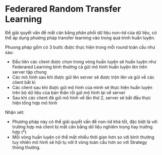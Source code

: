 # Federared Random Transfer Learning

Để giải quyết vấn đề mất cân bằng phân phối dữ liệu non-iid của dữ liệu, có thể áp dụng phương pháp transfer learning vào trong quá trình huấn luyện.

Phuong pháp gồm có 3 bước được thực hiện trong mỗi round toàn cầu như sau:

- Đầu tiên các client được chọn trong vòng huấn luyện sẽ huấn luyện như Federared Learning bình thường cà gửi mô hình huấn luyện lên trên server tập chung
- Các mô hình sau khi được gửi lên server sẽ được trộn lên và gửi về các client bất kì
- Các client sau khi được gửi mô hình của mình sẽ thực hiện huấn luyện trên bộ dữ liệu của bản thân rồi gửi mô hình lại về server
- Sau khi các client đã gửi mô hình về lần thứ 2, server sẽ bắt đầu thực hiện tổng hợp mô hình

Nhận xét:

- Phương pháp này có thể giải quyết vấn đề non-iid khá tốt, đặc biệt là với trường hợp mà client bị mất cân bằng dữ liệu nghiêm trọng hay trường hợp (*)
- Mỗi vòng huấn luyện có thể mất nhiều thời gian hơn so với bình thường tuy nhiên mô hình sẽ hội tụ với ít vòng toàn cầu hơn so với Strategy thông thường.
